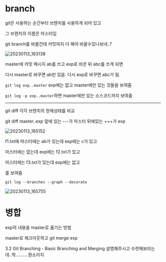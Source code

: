 # branch

git은 사용하는 순간부터 브렌치를 사용하게 되어 있고

그 브렌치의 이름은 마스터임

git branch를 바꿀건데 커밋까지 다 해야 바꿀수있나보네..?

![20230113_163138](https://user-images.githubusercontent.com/122002745/212263145-0d5eaf5e-8d30-42ff-9473-3b15bffd1ad4.png)





master에 커밋 메시지 ab를 쓰고 exp로 바꾼 뒤 abc를 쓰게 되면

다시 master로 바꾸면 ab만 있음. 다시 exp로 바꾸면 abc가 됨.


`git log exp..master` exp에는 없고 master에만 있는 것들을 보여줌

`git log -p exp..master`하면 master에만 있는 소스코드까지 보여줌

-------

git diff 각각 브렌치의 현재상태를 비교



git diff master..exp 앞에 있는 ---가 마스터 뒤에있는 +++가 exp

![20230113_165152](https://user-images.githubusercontent.com/122002745/212266843-f72a060a-6568-4cd9-8ee9-c5670b05b678.png)




f1.txt에 마스터에는 ab가 있는데 exp에는 c가 있고

마스터에는 없는데 exp에는 f2.txt가 있고

마스터에는 f3.txt가 있는데 exp에는 없고

를 보여줌



`git log --branches --graph --decorate`




![20230113_165755](https://user-images.githubusercontent.com/122002745/212268132-99f7111d-570c-4942-9cba-768088773771.png)




# 병합

exp의 내용을 master로 옮기는 방법

master로 체크아웃하고 git merge exp


3.2 Git Branching - Basic Branching and Merging 설명해주시고 수련해보라는데..왁..........뭔소리지
